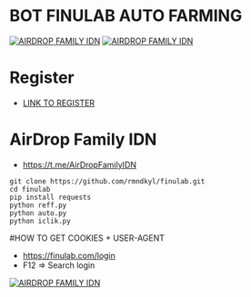 # BOT FINULAB AUTO FARMING
[![AIRDROP FAMILY IDN](https://img001.prntscr.com/file/img001/cJ-dm1FTRz-Fj-Y0LigF7g.png)](https://github.com/AirDropFamilyIDN/finulab)
[![AIRDROP FAMILY IDN](https://img001.prntscr.com/file/img001/c4O_jVXhRTm9AKFgS-LXzw.png)](https://github.com/AirDropFamilyIDN/finulab)

# Register
- [LINK TO REGISTER](https://finulab.com/login/bRo1Lb)

# AirDrop Family IDN
- https://t.me/AirDropFamilyIDN

```
git clone https://github.com/rmndkyl/finulab.git
cd finulab
pip install requests
python reff.py
python auto.py
python iclik.py

```
#HOW TO GET COOKIES + USER-AGENT
- https://finulab.com/login
- F12 => Search login
  
[![AIRDROP FAMILY IDN](https://img001.prntscr.com/file/img001/GxGScMwlTjyVmsdOfh-Pxg.png)](https://github.com/AirDropFamilyIDN/finulab)
